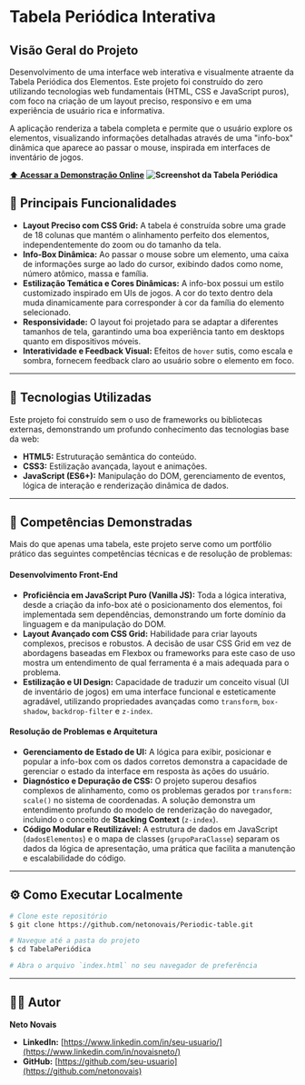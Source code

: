 # Tabela Periódica Interativa

## Visão Geral do Projeto

Desenvolvimento de uma interface web interativa e visualmente atraente da Tabela Periódica dos Elementos. Este projeto foi construído do zero utilizando tecnologias web fundamentais (HTML, CSS e JavaScript puros), com foco na criação de um layout preciso, responsivo e em uma experiência de usuário rica e informativa.

A aplicação renderiza a tabela completa e permite que o usuário explore os elementos, visualizando informações detalhadas através de uma "info-box" dinâmica que aparece ao passar o mouse, inspirada em interfaces de inventário de jogos.

**[⬆️ Acessar a Demonstração Online](periodic-table-for-neto-novais.netlify.app)**
**![Screenshot da Tabela Periódica](https://imgur.com/a/ce4zdc0)**

## 🎯 Principais Funcionalidades

* **Layout Preciso com CSS Grid:** A tabela é construída sobre uma grade de 18 colunas que mantém o alinhamento perfeito dos elementos, independentemente do zoom ou do tamanho da tela.
* **Info-Box Dinâmica:** Ao passar o mouse sobre um elemento, uma caixa de informações surge ao lado do cursor, exibindo dados como nome, número atômico, massa e família.
* **Estilização Temática e Cores Dinâmicas:** A info-box possui um estilo customizado inspirado em UIs de jogos. A cor do texto dentro dela muda dinamicamente para corresponder à cor da família do elemento selecionado.
* **Responsividade:** O layout foi projetado para se adaptar a diferentes tamanhos de tela, garantindo uma boa experiência tanto em desktops quanto em dispositivos móveis.
* **Interatividade e Feedback Visual:** Efeitos de `hover` sutis, como escala e sombra, fornecem feedback claro ao usuário sobre o elemento em foco.

---

## 🚀 Tecnologias Utilizadas

Este projeto foi construído sem o uso de frameworks ou bibliotecas externas, demonstrando um profundo conhecimento das tecnologias base da web:

* **HTML5:** Estruturação semântica do conteúdo.
* **CSS3:** Estilização avançada, layout e animações.
* **JavaScript (ES6+):** Manipulação do DOM, gerenciamento de eventos, lógica de interação e renderização dinâmica de dados.

---

## 💼 Competências Demonstradas

Mais do que apenas uma tabela, este projeto serve como um portfólio prático das seguintes competências técnicas e de resolução de problemas:

#### **Desenvolvimento Front-End**
* **Proficiência em JavaScript Puro (Vanilla JS):** Toda a lógica interativa, desde a criação da info-box até o posicionamento dos elementos, foi implementada sem dependências, demonstrando um forte domínio da linguagem e da manipulação do DOM.
* **Layout Avançado com CSS Grid:** Habilidade para criar layouts complexos, precisos e robustos. A decisão de usar CSS Grid em vez de abordagens baseadas em Flexbox ou frameworks para este caso de uso mostra um entendimento de qual ferramenta é a mais adequada para o problema.
* **Estilização e UI Design:** Capacidade de traduzir um conceito visual (UI de inventário de jogos) em uma interface funcional e esteticamente agradável, utilizando propriedades avançadas como `transform`, `box-shadow`, `backdrop-filter` e `z-index`.

#### **Resolução de Problemas e Arquitetura**
* **Gerenciamento de Estado de UI:** A lógica para exibir, posicionar e popular a info-box com os dados corretos demonstra a capacidade de gerenciar o estado da interface em resposta às ações do usuário.
* **Diagnóstico e Depuração de CSS:** O projeto superou desafios complexos de alinhamento, como os problemas gerados por `transform: scale()` no sistema de coordenadas. A solução demonstra um entendimento profundo do modelo de renderização do navegador, incluindo o conceito de **Stacking Context** (`z-index`).
* **Código Modular e Reutilizável:** A estrutura de dados em JavaScript (`dadosElementos`) e o mapa de classes (`grupoParaClasse`) separam os dados da lógica de apresentação, uma prática que facilita a manutenção e escalabilidade do código.

---

## ⚙️ Como Executar Localmente

```bash
# Clone este repositório
$ git clone https://github.com/netonovais/Periodic-table.git

# Navegue até a pasta do projeto
$ cd TabelaPeriódica

# Abra o arquivo `index.html` no seu navegador de preferência
```

---

## 👨‍💻 Autor

**Neto Novais**

* **LinkedIn:** [https://www.linkedin.com/in/seu-usuario/](https://www.linkedin.com/in/novaisneto/)
* **GitHub:** [https://github.com/seu-usuario](https://github.com/netonovais)
